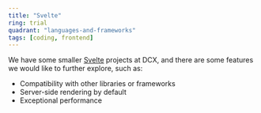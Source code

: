 ```yaml
---
title: "Svelte"
ring: trial
quadrant: "languages-and-frameworks"
tags: [coding, frontend]
---
```


We have some smaller [Svelte](https://svelte.dev/) projects at DCX, and there are some features we would like to further explore, such as:

- Compatibility with other libraries or frameworks
- Server-side rendering by default
- Exceptional performance
